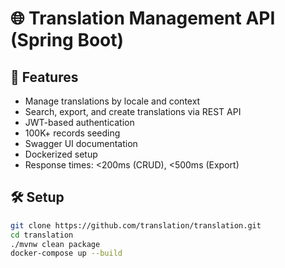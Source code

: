 # 🌐 Translation Management API (Spring Boot)

## 🚀 Features
- Manage translations by locale and context
- Search, export, and create translations via REST API
- JWT-based authentication
- 100K+ records seeding
- Swagger UI documentation
- Dockerized setup
- Response times: <200ms (CRUD), <500ms (Export)

## 🛠 Setup

```bash
git clone https://github.com/translation/translation.git
cd translation
./mvnw clean package
docker-compose up --build
